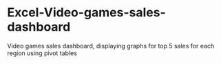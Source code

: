 # Excel-Video-games-sales-dashboard
Video games sales dashboard, displaying graphs for top 5 sales for each region using pivot tables  
